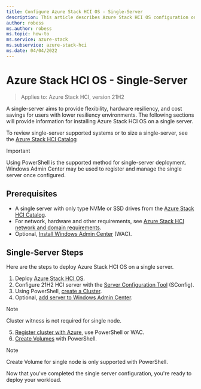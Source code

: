 ```yaml
---
title: Configure Azure Stack HCI OS - Single-Server 
description: This article describes Azure Stack HCI OS configuration on a single server
author: robess
ms.author: robess
ms.topic: how-to
ms.service: azure-stack
ms.subservice: azure-stack-hci
ms.date: 04/04/2022
---
```


# **Azure Stack HCI OS - Single-Server**
> Applies to: Azure Stack HCI, version 21H2

A single-server aims to provide flexibility, hardware resiliency, and cost savings for users with lower resiliency environments. The following sections will provide information for installing Azure Stack HCI OS on a single server.

To review single-server supported systems or to size a single-server, see the [Azure Stack HCI Catalog](https://hcicatalog.azurewebsites.net/#/)

> [!IMPORTANT]
> Using PowerShell is the supported method for single-server deployment. Windows Admin Center may be used to register and manage the single server once configured.
## **Prerequisites**

- A single server with only type NVMe or SSD drives from the [Azure Stack HCI Catalog](https://hcicatalog.azurewebsites.net/#/).
- For network, hardware and other requirements, see [Azure Stack HCI network and domain requirements](../deploy/operating-system.md#determine-hardware-and-network-requirements).
- Optional, [Install Windows Admin Center](/windows-server/manage/windows-admin-center/deploy/install) (WAC).

## **Single-Server Steps**

Here are the steps to deploy Azure Stack HCI OS on a single server. 

1. Deploy [Azure Stack HCI OS](../deploy/operating-system.md#manual-deployment).
2. Configure 21H2 HCI server with the [Server Configuration Tool](/windows-server/administration/server-core/server-core-sconfig) (SConfig).
3. Using PowerShell, [create a Cluster](../deploy/create-cluster-powershell.md).
4. Optional, [add server to Windows Admin Center](/windows-server/manage/windows-admin-center/use/manage-servers#adding-a-server-to-windows-admin-center).

> [!NOTE]
> Cluster witness is not required for single node.

5. [Register cluster with Azure](../deploy/register-with-azure.md), use PowerShell or WAC.
6. [Create Volumes]() with PowerShell.

> [!Note]
> Create Volume for single node is only supported with PowerShell.

Now that you've completed the single server configuration, you're ready to deploy your workload.
